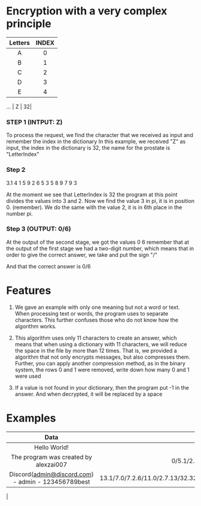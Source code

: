 # Encryption with a very complex principle


| Letters       |       INDEX        |
|:-------------:|:------------------:|
| A  | 0 |
| B  | 1 |
| C  | 2 |
| D  | 3 |
| E  | 4 |
...
| Z  | 32|



### STEP 1 (INTPUT: Z)
To process the request, we find the character that we received as input and remember the index in the dictionary
In this example, we received "Z" as input, the index in the dictionary is 32, the name for the prostate is "LetterIndex"

### Step 2
3.1  4  1  5  9  2  6  5  3  5  8  9  7 9  3

At the moment we see that LetterIndex is 32 the program at this point divides the values into 3 and 2. 
Now we find the value 3 in pi, it is in position 0. (remember). 
We do the same with the value 2, it is in 6th place in the number pi. 

### Step 3 (OUTPUT: 0/6)
At the output of the second stage, we got the values 0 6 remember that at the output of the first stage we had a two-digit number, which means that in order to give the correct answer, we take and put the sign "/"

And that the correct answer is 0/6

# Features
1. We gave an example with only one meaning but not a word or text. When processing text or words, the program uses to separate characters. This further confuses those who do not know how the algorithm works.

2. This algorithm uses only 11 characters to create an answer, which means that when using a dictionary with 11 characters, we will reduce the space in the file by more than 12 times. That is, we provided a algorithm that not only encrypts messages, but also compresses them. Further, you can apply another compression method, as in the binary system, the rows 0 and 1 were removed, write down how many 0 and 1 were used

3. If a value is not found in your dictionary, then the program put -1 in the answer. And when decrypted, it will be replaced by a space

# Examples

| Data       |       Result        |
|:-------------:|:------------------:|
| Hello World!  | 1/4.11.6/6.6/6.6/11.13/13.2/4.6/11.0/2.6/6.7.7/6 |
| The program was created by alexzai007  | 0/5.1/2.11.13/13.0/32.0/2.6/11.1/6.0/2.32.6/2.13/13.2/2.32.0/7.13/13.2.0/2.11.32.0/11.11.7.13/13.6.2/11.13/13.32.6/6.11.2/7.4/32.32.1/7.7/1.7/1.4/11 |
| Discord(admin@discord.com) - admin - 123456789best  | 13.1/7.0/7.2.6/11.0/2.7.13/32.32.7.6/2.1/7.6/7.7/0.7.1/7.0/7.2.6/11.0/2.7.13/7.2.6/11.6/2.13/1.13/13.13/6.13/13.32.7.6/2.1/7.6/7.13/13.13/6.13/13.4/6.4/0.4/2.4/4.4/7.4/13.4/11.4/5.7/32.6.11.0/7.0/11
 |
